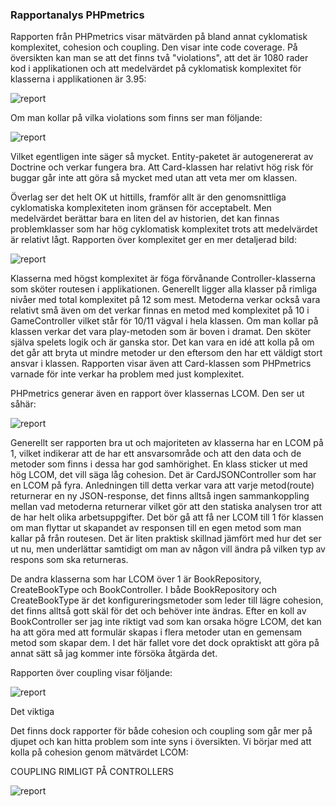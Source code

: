 ### Rapportanalys PHPmetrics

Rapporten från PHPmetrics visar mätvärden på bland annat cyklomatisk komplexitet, cohesion och coupling. Den visar inte
code coverage. På översikten kan man se att det finns två "violations", att det är 1080 rader kod i applikationen och
att medelvärdet på cyklomatisk komplexitet för klasserna i applikationen är 3.95:

![report](images/phpm_overview.png)

Om man kollar på vilka violations som finns ser man följande:

![report](images/phpm_violations.png)

Vilket egentligen inte säger så mycket. Entity-paketet är autogenererat av Doctrine och verkar fungera bra. Att
Card-klassen har relativt hög risk för buggar går inte att göra så mycket med utan att veta mer om klassen.

Överlag ser det helt OK ut hittills, framför allt är den genomsnittliga cyklomatiska komplexiteten inom gränsen för
acceptabelt. Men medelvärdet berättar bara en liten del av historien, det kan finnas problemklasser som har hög
cyklomatisk komplexitet trots att medelvärdet är relativt lågt. Rapporten över komplexitet ger en mer detaljerad bild:

![report](images/phpm_complexity.png)

Klasserna med högst komplexitet är föga förvånande Controller-klasserna som sköter routesen i applikationen. Generellt
ligger alla klasser på rimliga nivåer med total komplexitet på 12 som mest. Metoderna verkar också vara relativt små
även om det verkar finnas en metod med komplexitet på 10 i GameController vilket står för 10/11 vägval i hela klassen.
Om man kollar på klassen verkar det vara play-metoden som är boven i dramat. Den sköter själva spelets logik och är
ganska stor. Det kan vara en idé att kolla på om det går att bryta ut mindre metoder ur den eftersom den har ett väldigt
stort ansvar i klassen. Rapporten visar även att Card-klassen som PHPmetrics varnade för inte verkar ha problem med just
komplexitet.

PHPmetrics generar även en rapport över klassernas LCOM. Den ser ut såhär:

![report](images/phpm_lcom.png)

Generellt ser rapporten bra ut och majoriteten av klasserna har en LCOM på 1, vilket indikerar att de har ett
ansvarsområde och att den data och de metoder som finns i dessa har god samhörighet. En klass sticker ut med hög LCOM,
det vill säga låg cohesion. Det är CardJSONController som har en LCOM på fyra. Anledningen till detta verkar vara 
att varje metod(route) returnerar en ny JSON-response, det finns alltså ingen sammankoppling mellan vad metoderna 
returnerar vilket gör att den statiska analysen tror att de har helt olika arbetsuppgifter. Det bör gå att få ner 
LCOM till 1 för klassen om man flyttar ut skapandet av responsen till en egen metod som man kallar på från routesen. 
Det är liten praktisk skillnad jämfört med hur det ser ut nu, men underlättar samtidigt om man av någon vill ändra 
på vilken typ av respons som ska returneras.

De andra klasserna som har LCOM över 1 är BookRepository, CreateBookType och BookController. I både BookRepository 
och CreateBookType är det konfigureringsmetoder som leder till lägre cohesion, det finns alltså gott skäl för det 
och behöver inte ändras. Efter en koll av BookController ser jag inte riktigt vad som kan orsaka högre LCOM, det kan 
ha att göra med att formulär skapas i flera metoder utan en gemensam metod som skapar dem. I det här fallet vore det 
dock opraktiskt att göra på annat sätt så jag kommer inte försöka åtgärda det.

Rapporten över coupling visar följande:

![report](images/phpm_coupling.png)

Det viktiga 

Det finns dock rapporter för både cohesion och coupling som går mer på djupet och kan hitta problem som inte syns i
översikten. Vi börjar med att kolla på cohesion genom mätvärdet LCOM:

COUPLING RIMLIGT PÅ CONTROLLERS

![report](images/lcom.png)


